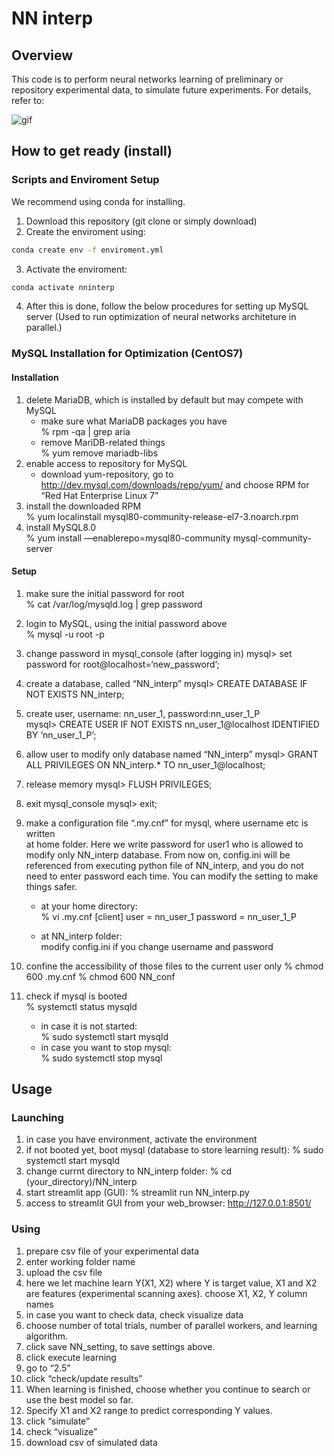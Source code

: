 # NN interp

## Overview
This code is to perform neural networks learning of preliminary or repository experimental data, to simulate future experiments. 
For details, refer to:

![gif](https://github.com/ktkktkt/test_nn/overview.gif)

## How to get ready (install)

### Scripts and Enviroment Setup
We recommend using conda for installing.
1. Download this repository (git clone or simply 
download)
2. Create the enviroment using:
```bash
conda create env -f enviroment.yml
```

3. Activate the enviroment:
```bash
conda activate nninterp
```
4. After this is done, follow the below procedures for setting up MySQL server (Used to run optimization of neural networks architeture in parallel.)






### MySQL Installation for Optimization (CentOS7)
#### Installation
1. delete MariaDB, which is installed by default but may compete with MySQL  
	- make sure what MariaDB packages you have  
		% rpm -qa | grep aria
	- remove MariDB-related things  
		% yum remove mariadb-libs
2.  enable access to repository for MySQL
	- download yum-repository, go to 
		http://dev.mysql.com/downloads/repo/yum/
		and choose RPM for “Red Hat Enterprise Linux 7”  
3. install the downloaded RPM  
	% yum localinstall   mysql80-community-release-el7-3.noarch.rpm
4. install MySQL8.0  
	% yum install —enablerepo=mysql80-community mysql-community-server

#### Setup
1. make sure the initial password for root  
	% cat /var/log/mysqld.log | grep password  
2. login to MySQL, using the initial password above  
	% mysql -u root -p  
3. change password in mysql_console (after logging in)
	mysql> set password for root@localhost=‘new_password’;
4. create a database, called “NN_interp”
	mysql> CREATE DATABASE IF NOT EXISTS NN_interp;
5. create user, username: nn_user_1, password:nn_user_1_P  
	mysql> CREATE USER IF NOT EXISTS nn_user_1@localhost IDENTIFIED BY ‘nn_user_1_P’;
6. allow user to modify only database named “NN_interp”
	mysql> GRANT ALL PRIVILEGES ON NN_interp.* TO nn_user_1@localhost;
7. release memory
	mysql> FLUSH PRIVILEGES;
8. exit mysql_console
	mysql> exit;
9. make a configuration file “.my.cnf” for mysql, where username etc is written  
	at home folder.  Here we write password for user1 who is allowed to modify only NN_interp database.  From now on, config.ini will be referenced from executing python file of NN_interp, and you do not need to enter password each time.  You can modify the setting to make things safer.

	- at your home directory:  
	% vi .my.cnf
	[client]
	user = nn_user_1
	password = nn_user_1_P

	- at NN_interp folder:  
	modify config.ini if you change username and password

10. confine the accessibility of those files to the current user only
	% chmod 600 .my.cnf
	% chmod 600 NN_conf

11. check if mysql is booted  
	% systemctl status mysqld

    - in case it is not started:  
	% sudo systemctl start mysqld  
    - in case you want to stop mysql:  
	% sudo systemctl stop mysql  


## Usage
### Launching
  1. in case you have environment, activate the environment
  2. if not booted yet, boot mysql (database to store learning result):
	% sudo systemctl start mysqld
  3. change currnt directory to NN_interp folder:
	% cd (your_directory)/NN_interp
  4. start streamlit app (GUI):
	% streamlit run NN_interp.py
  5. access to streamlit GUI from your web_browser:
	http://127.0.0.1:8501/



### Using
  1. prepare csv file of your experimental data
  1. enter working folder name
  1. upload the csv file
  1. here we let machine learn Y(X1, X2)  where Y is target value, X1 and X2 are features (experimental scanning axes).  choose X1, X2, Y column names
  1. in case you want to check data, check visualize data
  2. choose number of total trials, number of parallel workers, and learning algorithm.
  2. click save NN_setting, to save settings above.
  2. click execute learning
  2. go to “2.5”
  2. click “check/update results”
  2.  When learning is finished, choose whether you continue to search or use the best model so far.
  3.  Specify X1 and X2 range to predict corresponding Y values.
  3.  click “simulate”
  3.  check “visualize”
  3.  download csv of simulated data


  




